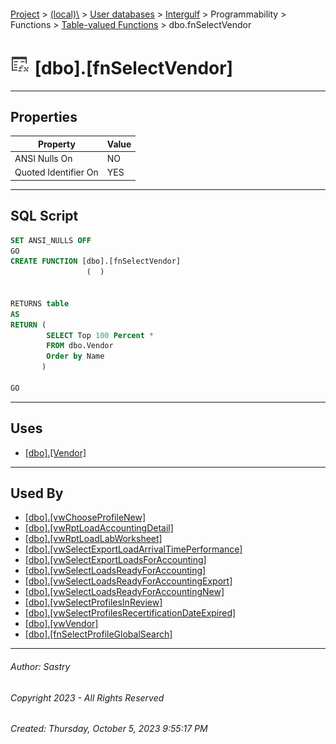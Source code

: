 #### 

[Project](../../../../../../index.md) > [(local)\\](../../../../../index.md) > [User databases](../../../../index.md) > [Intergulf](../../../index.md) > Programmability > Functions > [Table-valued Functions](Table-valued_Functions.md) > dbo.fnSelectVendor

# ![Table-valued Functions](../../../../../../Images/Function_Table32.png) [dbo].[fnSelectVendor]

---

## <a name="#properties"></a>Properties

| Property | Value |
|---|---|
| ANSI Nulls On | NO |
| Quoted Identifier On | YES |


---

## <a name="#sqlscript"></a>SQL Script

```sql
SET ANSI_NULLS OFF
GO
CREATE FUNCTION [dbo].[fnSelectVendor]
                 (  )


RETURNS table
AS
RETURN (
        SELECT Top 100 Percent *
        FROM dbo.Vendor
        Order by Name
       )

GO

```


---

## <a name="#uses"></a>Uses

* [[dbo].[Vendor]](../../../Tables/dbo_Vendor.md)


---

## <a name="#usedby"></a>Used By

* [[dbo].[vwChooseProfileNew]](../../../Views/dbo_vwChooseProfileNew.md)
* [[dbo].[vwRptLoadAccountingDetail]](../../../Views/dbo_vwRptLoadAccountingDetail.md)
* [[dbo].[vwRptLoadLabWorksheet]](../../../Views/dbo_vwRptLoadLabWorksheet.md)
* [[dbo].[vwSelectExportLoadArrivalTimePerformance]](../../../Views/dbo_vwSelectExportLoadArrivalTimePerformance.md)
* [[dbo].[vwSelectExportLoadsForAccounting]](../../../Views/dbo_vwSelectExportLoadsForAccounting.md)
* [[dbo].[vwSelectLoadsReadyForAccounting]](../../../Views/dbo_vwSelectLoadsReadyForAccounting.md)
* [[dbo].[vwSelectLoadsReadyForAccountingExport]](../../../Views/dbo_vwSelectLoadsReadyForAccountingExport.md)
* [[dbo].[vwSelectLoadsReadyForAccountingNew]](../../../Views/dbo_vwSelectLoadsReadyForAccountingNew.md)
* [[dbo].[vwSelectProfilesInReview]](../../../Views/dbo_vwSelectProfilesInReview.md)
* [[dbo].[vwSelectProfilesRecertificationDateExpired]](../../../Views/dbo_vwSelectProfilesRecertificationDateExpired.md)
* [[dbo].[vwVendor]](../../../Views/dbo_vwVendor.md)
* [[dbo].[fnSelectProfileGlobalSearch]](dbo_fnSelectProfileGlobalSearch.md)


---

###### Author:  Sastry

###### Copyright 2023 - All Rights Reserved

###### Created: Thursday, October 5, 2023 9:55:17 PM

